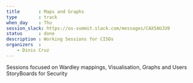 ```yaml
---
title       : Maps and Graphs
type        : track
when_day    : Thu
session_slack: https://os-summit.slack.com/messages/CAX5AUJU9
status      : done
description : Working Sessions for CISOs
organizers  :
    - Dinis Cruz
---
```


Sessions focused on Wardley mappings, Visualisation, Graphs and Users StoryBoards for Security
